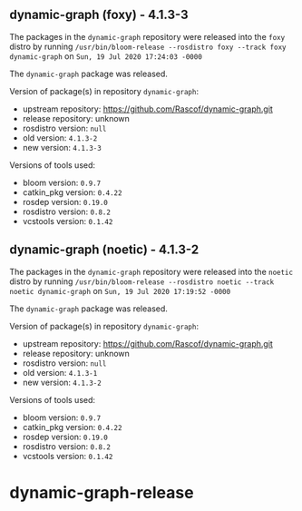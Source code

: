 ## dynamic-graph (foxy) - 4.1.3-3

The packages in the `dynamic-graph` repository were released into the `foxy` distro by running `/usr/bin/bloom-release --rosdistro foxy --track foxy dynamic-graph` on `Sun, 19 Jul 2020 17:24:03 -0000`

The `dynamic-graph` package was released.

Version of package(s) in repository `dynamic-graph`:

- upstream repository: https://github.com/Rascof/dynamic-graph.git
- release repository: unknown
- rosdistro version: `null`
- old version: `4.1.3-2`
- new version: `4.1.3-3`

Versions of tools used:

- bloom version: `0.9.7`
- catkin_pkg version: `0.4.22`
- rosdep version: `0.19.0`
- rosdistro version: `0.8.2`
- vcstools version: `0.1.42`


## dynamic-graph (noetic) - 4.1.3-2

The packages in the `dynamic-graph` repository were released into the `noetic` distro by running `/usr/bin/bloom-release --rosdistro noetic --track noetic dynamic-graph` on `Sun, 19 Jul 2020 17:19:52 -0000`

The `dynamic-graph` package was released.

Version of package(s) in repository `dynamic-graph`:

- upstream repository: https://github.com/Rascof/dynamic-graph.git
- release repository: unknown
- rosdistro version: `null`
- old version: `4.1.3-1`
- new version: `4.1.3-2`

Versions of tools used:

- bloom version: `0.9.7`
- catkin_pkg version: `0.4.22`
- rosdep version: `0.19.0`
- rosdistro version: `0.8.2`
- vcstools version: `0.1.42`


# dynamic-graph-release
